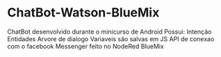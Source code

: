 # ChatBot-Watson-BlueMix
ChatBot desenvolvido durante o minicurso de Android
Possui: Intenção
		Entidades
		Arvore de dialogo
		Variaveis são salvas em JS
		API de conexao com o facebook Messenger feito no NodeRed BlueMix
